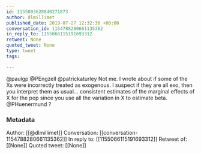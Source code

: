 ```yaml
---
id: 1155093628840271873
author: dlmillimet
published_date: 2019-07-27 12:32:36 +00:00
conversation_id: 1154788280661135362
in_reply_to: 1155066115191693312
retweet: None
quoted_tweet: None
type: tweet
tags:

---
```


@paulgp @PEngzell @patrickaturley Not me. I wrote about if some of the Xs were incorrectly treated as exogenous. I suspect if they are all exo, then you interpret them as usual... consistent estimates of the marginal effects of X for the pop since you use all the variation in X to estimate beta. @PHuenermund ?

### Metadata

Author: [[@dlmillimet]]
Conversation: [[conversation-1154788280661135362]]
In reply to: [[1155066115191693312]]
Retweet of: [[None]]
Quoted tweet: [[None]]
